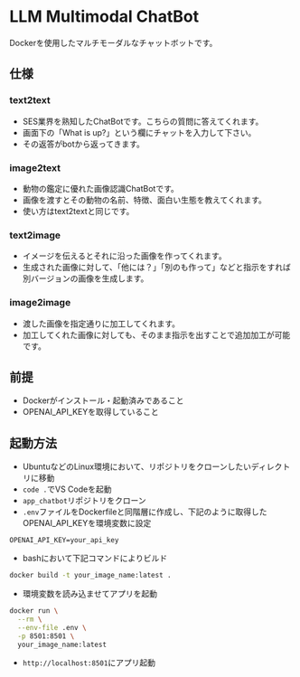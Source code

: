 # LLM Multimodal ChatBot
Dockerを使用したマルチモーダルなチャットボットです。

## 仕様
### text2text
- SES業界を熟知したChatBotです。こちらの質問に答えてくれます。
- 画面下の「What is up?」という欄にチャットを入力して下さい。
- その返答がbotから返ってきます。

### image2text
- 動物の鑑定に優れた画像認識ChatBotです。
- 画像を渡すとその動物の名前、特徴、面白い生態を教えてくれます。
- 使い方はtext2textと同じです。

### text2image
- イメージを伝えるとそれに沿った画像を作ってくれます。
- 生成された画像に対して、「他には？」「別のも作って」などと指示をすれば別バージョンの画像を生成します。

### image2image
- 渡した画像を指定通りに加工してくれます。
- 加工してくれた画像に対しても、そのまま指示を出すことで追加加工が可能です。

## 前提
- Dockerがインストール・起動済みであること
- OPENAI_API_KEYを取得していること

## 起動方法
- UbuntuなどのLinux環境において、リポジトリをクローンしたいディレクトリに移動
- `code .`でVS Codeを起動
- `app_chatbot`リポジトリをクローン
- `.env`ファイルをDockerfileと同階層に作成し、下記のように取得したOPENAI_API_KEYを環境変数に設定
```
OPENAI_API_KEY=your_api_key
```
- bashにおいて下記コマンドによりビルド
```bash
docker build -t your_image_name:latest .
```
- 環境変数を読み込ませてアプリを起動
```bash
docker run \
  --rm \
  --env-file .env \
  -p 8501:8501 \
  your_image_name:latest
```
- `http://localhost:8501`にアプリ起動